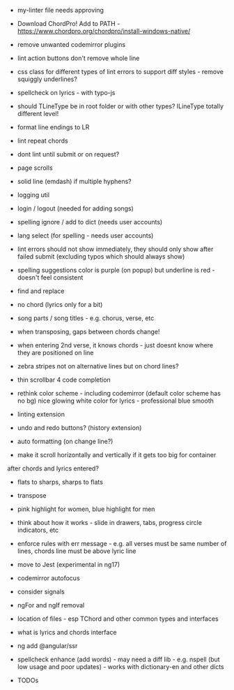 * my-linter file needs approving

* Download ChordPro! Add to PATH - https://www.chordpro.org/chordpro/install-windows-native/

* remove unwanted codemirror plugins
* lint action buttons don't remove whole line
* css class for different types of lint errors to support diff styles - remove squiggly underlines?
* spellcheck on lyrics - with typo-js
* should TLineType be in root folder or with other types? ILineType totally different level!
* format line endings to LR
* lint repeat chords
* dont lint until submit or on request?
* page scrolls
* solid line (emdash) if multiple hyphens?
* logging util
* login / logout (needed for adding songs)
* spelling ignore / add to dict (needs user accounts)
* lang select (for spelling - needs user accounts)
* lint errors should not show immediately, they should only show after failed submit (excluding typos which should always show)
* spelling suggestions color is purple (on popup) but underline is red - doesn't feel consistent
* find and replace
* no chord (lyrics only for a bit)
* song parts / song titles - e.g. chorus, verse, etc

* when transposing, gaps between chords change!
* when entering 2nd verse, it knows chords - just doesnt know where they are positioned on line

* zebra stripes not on alternative lines but on chord lines?

* thin scrollbar 4 code completion
* rethink color scheme - including codemirror (default color scheme has no bg)
  nice glowing white color for lyrics - professional blue smooth
* linting extension
* undo and redo buttons? (history extension)
* auto formatting (on change line?)
* make it scroll horizontally and vertically if it gets too big for container

after chords and lyrics entered?
* flats to sharps, sharps to flats
* transpose
* pink highlight for women, blue highlight for men

* think about how it works - slide in drawers, tabs, progress circle indicators, etc
* enforce rules with err message - e.g. all verses must be same number of lines, chords line must be above lyric line

* move to Jest (experimental in ng17)

* codemirror autofocus
* consider signals
* ngFor and ngIf removal
* location of files - esp TChord and other common types and interfaces
* what is lyrics and chords interface
* ng add @angular/ssr
* spellcheck enhance (add words) - may need a diff lib - e.g. nspell (but low usage and poor updates) - works with dictionary-en and other dicts

* TODOs
